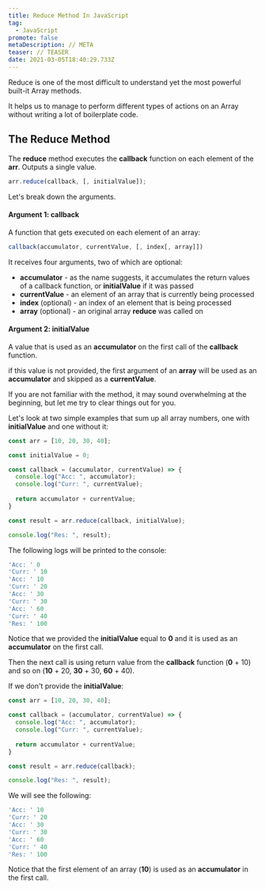 ```yaml
---
title: Reduce Method In JavaScript
tag:
  - JavaScript
promote: false
metaDescription: // META
teaser: // TEASER
date: 2021-03-05T18:40:29.733Z
---
```

 Reduce is one of the most difficult to understand yet the most powerful built-it Array methods.

It helps us to manage to perform different types of actions on an Array without writing a lot of boilerplate code.

## The Reduce Method

The **reduce** method executes the **callback** function on each element of the **arr**. Outputs a single value.

```javascript
arr.reduce(callback, [, initialValue]);
```

Let's break down the arguments.

#### Argument 1: callback

A function that gets executed on each element of an array:

```javascript
callback(accumulator, currentValue, [, index[, array]])

```

It receives four arguments, two of which are optional:

* **accumulator** - as the name suggests, it accumulates the return values of a callback function, or **initialValue** if it was passed
* **currentValue** - an element of an array that is currently being processed
* **index** (optional) - an index of an element that is being processed
* **array** (optional) - an original array **reduce** was called on

#### Argument 2: initialValue

A value that is used as an **accumulator** on the first call of the **callback** function.

if this value is not provided, the first argument of an **array** will be used as an **accumulator** and skipped as a **currentValue**.

If you are not familiar with the method, it may sound overwhelming at the beginning, but let me try to clear things out for you.

Let's look at two simple examples that sum up all array numbers, one with **initialValue** and one without it:

```javascript
const arr = [10, 20, 30, 40];

const initialValue = 0;

const callback = (accumulator, currentValue) => {
  console.log("Acc: ", accumulator);
  console.log("Curr: ", currentValue);
  
  return accumulator + currentValue;
}

const result = arr.reduce(callback, initialValue);

console.log("Res: ", result);
```

The following logs will be printed to the console:

```javascript
'Acc: ' 0
'Curr: ' 10
'Acc: ' 10
'Curr: ' 20
'Acc: ' 30
'Curr: ' 30
'Acc: ' 60
'Curr: ' 40
'Res: ' 100
```

Notice that we provided the **initialValue** equal to **0** and it is used as an **accumulator** on the first call.

Then the next call is using return value from the **callback** function (**0** + 10) and so on (**10** + 20, **30** + 30, **60** + 40).

If we don't provide the **initialValue**:

```javascript
const arr = [10, 20, 30, 40];

const callback = (accumulator, currentValue) => {
  console.log("Acc: ", accumulator);
  console.log("Curr: ", currentValue);
  
  return accumulator + currentValue;
}

const result = arr.reduce(callback);

console.log("Res: ", result);
```

We will see the following:

```javascript
'Acc: ' 10
'Curr: ' 20
'Acc: ' 30
'Curr: ' 30
'Acc: ' 60
'Curr: ' 40
'Res: ' 100
```

Notice that the first element of an array (**10**) is used as an **accumulator** in the first call.